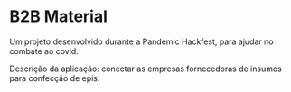 B2B Material
=============


Um projeto desenvolvido durante a Pandemic Hackfest, para ajudar no combate ao covid.

Descrição da aplicação: conectar as empresas fornecedoras de insumos para confecção de epis.
